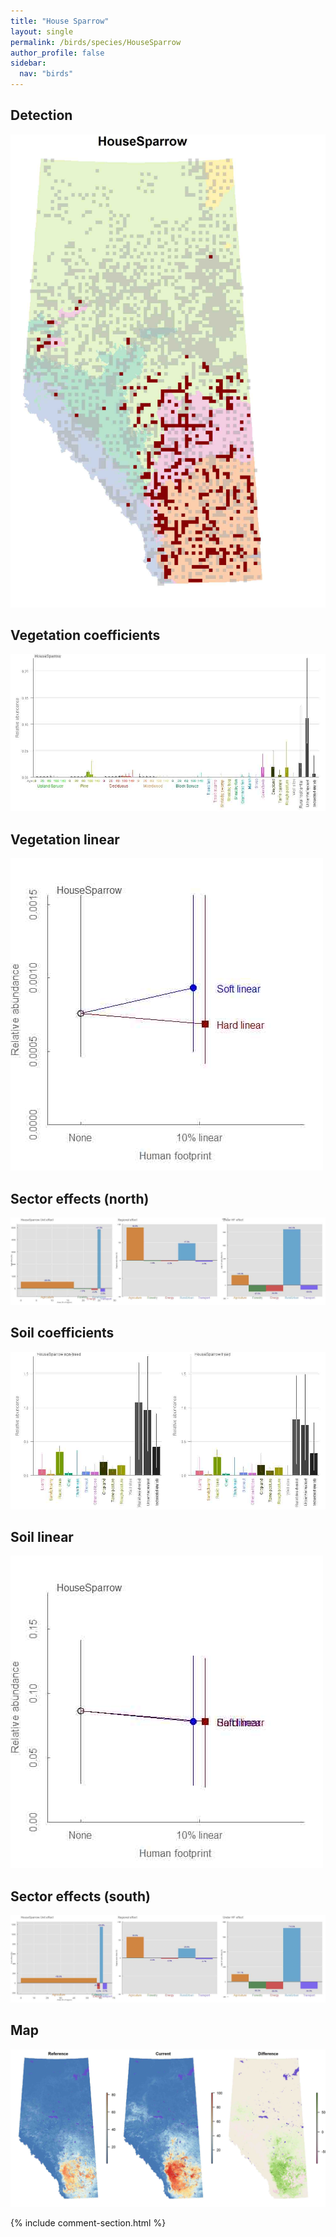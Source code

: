 ```yaml
---
title: "House Sparrow"
layout: single
permalink: /birds/species/HouseSparrow
author_profile: false
sidebar:
  nav: "birds"
---
```


<h2>Detection</h2>

![](/assets/images/birds/HouseSparrow/det.jpg)

<h2>Vegetation coefficients</h2>

![](/assets/images/birds/HouseSparrow/veghf.jpg)

<h2>Vegetation linear</h2>

![](/assets/images/birds/HouseSparrow/lin-north.jpg)

<h2>Sector effects (north)</h2>

![](/assets/images/birds/HouseSparrow/sector-north.jpg)

<h2>Soil coefficients</h2>

![](/assets/images/birds/HouseSparrow/soilhf.jpg)

<h2>Soil linear</h2>

![](/assets/images/birds/HouseSparrow/lin-south.jpg)

<h2>Sector effects (south)</h2>

![](/assets/images/birds/HouseSparrow/sector-south.jpg)

<h2>Map</h2>

![](/assets/images/birds/HouseSparrow/map.jpg)

{% include comment-section.html %}
